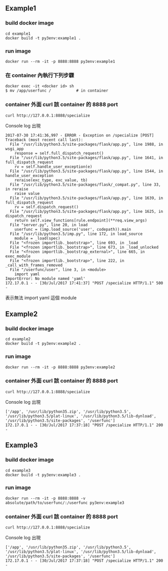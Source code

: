 ## Example1

### build docker image

```
cd example1
docker build -t py3env:example1 .
```

### run image

```
docker run --rm -it -p 8888:8888 py3env:example1
```

### 在 container 內執行下列步驟

```
docker exec -it <docker id> sh
$ mv /app/userfunc /           # in container
```

### container 外面 curl 該 container 的 8888 port

```
curl http://127.0.0.1:8888/specialize
```

Console log 出現

```
2017-07-30 17:41:36,997 - ERROR - Exception on /specialize [POST]
Traceback (most recent call last):
  File "/usr/lib/python3.5/site-packages/flask/app.py", line 1988, in wsgi_app
    response = self.full_dispatch_request()
  File "/usr/lib/python3.5/site-packages/flask/app.py", line 1641, in full_dispatch_request
    rv = self.handle_user_exception(e)
  File "/usr/lib/python3.5/site-packages/flask/app.py", line 1544, in handle_user_exception
    reraise(exc_type, exc_value, tb)
  File "/usr/lib/python3.5/site-packages/flask/_compat.py", line 33, in reraise
    raise value
  File "/usr/lib/python3.5/site-packages/flask/app.py", line 1639, in full_dispatch_request
    rv = self.dispatch_request()
  File "/usr/lib/python3.5/site-packages/flask/app.py", line 1625, in dispatch_request
    return self.view_functions[rule.endpoint](**req.view_args)
  File "server.py", line 20, in load
    userfunc = (imp.load_source('user', codepath)).main
  File "/usr/lib/python3.5/imp.py", line 172, in load_source
    module = _load(spec)
  File "<frozen importlib._bootstrap>", line 693, in _load
  File "<frozen importlib._bootstrap>", line 673, in _load_unlocked
  File "<frozen importlib._bootstrap_external>", line 665, in exec_module
  File "<frozen importlib._bootstrap>", line 222, in _call_with_frames_removed
  File "/userfunc/user", line 3, in <module>
    import yaml
ImportError: No module named 'yaml'
172.17.0.1 - - [30/Jul/2017 17:41:37] "POST /specialize HTTP/1.1" 500 -
```

表示無法 import yaml 這個 module

## Example2

### build docker image

```
cd example2
docker build -t py3env:example2 .
```

### run image

```
docker run --rm -it -p 8888:8888 py3env:example2
```

### container 外面 curl 該 container 的 8888 port

```
curl http://127.0.0.1:8888/specialize
```

Console log 出現

```
['/app', '/usr/lib/python35.zip', '/usr/lib/python3.5', '/usr/lib/python3.5/plat-linux', '/usr/lib/python3.5/lib-dynload', '/usr/lib/python3.5/site-packages', '/userfunc']
172.17.0.1 - - [30/Jul/2017 17:37:18] "POST /specialize HTTP/1.1" 200 -
```

## Example3

### build docker image

```
cd example3
docker build -t py3env:example3 .
```

### run image

```
docker run --rm -it -p 8888:8888 -v absolute/path/to/userfunc/:/userfunc py3env:example3
```

### container 外面 curl 該 container 的 8888 port

```
curl http://127.0.0.1:8888/specialize
```

Console log 出現

```
['/app', '/usr/lib/python35.zip', '/usr/lib/python3.5', '/usr/lib/python3.5/plat-linux', '/usr/lib/python3.5/lib-dynload', '/usr/lib/python3.5/site-packages', '/userfunc']
172.17.0.1 - - [30/Jul/2017 17:37:18] "POST /specialize HTTP/1.1" 200 -
```